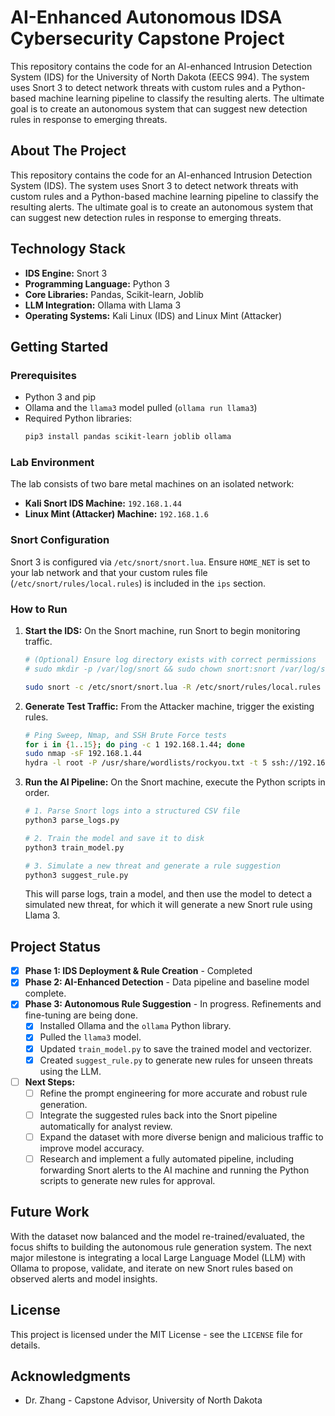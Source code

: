# AI-Enhanced Autonomous IDSA Cybersecurity Capstone Project

This repository contains the code for an AI-enhanced Intrusion Detection System (IDS) for the University of North Dakota (EECS 994). The system uses Snort 3 to detect network threats with custom rules and a Python-based machine learning pipeline to classify the resulting alerts. The ultimate goal is to create an autonomous system that can suggest new detection rules in response to emerging threats.

## About The Project

This repository contains the code for an AI-enhanced Intrusion Detection System (IDS). The system uses Snort 3 to detect network threats with custom rules and a Python-based machine learning pipeline to classify the resulting alerts. The ultimate goal is to create an autonomous system that can suggest new detection rules in response to emerging threats.

## Technology Stack

*   **IDS Engine:** Snort 3
*   **Programming Language:** Python 3
*   **Core Libraries:** Pandas, Scikit-learn, Joblib
*   **LLM Integration:** Ollama with Llama 3
*   **Operating Systems:** Kali Linux (IDS) and Linux Mint (Attacker)

## Getting Started

### Prerequisites

*   Python 3 and pip
*   Ollama and the `llama3` model pulled (`ollama run llama3`)
*   Required Python libraries:
    ```bash
    pip3 install pandas scikit-learn joblib ollama
    ```

### Lab Environment

The lab consists of two bare metal machines on an isolated network:

*   **Kali Snort IDS Machine:** `192.168.1.44`
*   **Linux Mint (Attacker) Machine:** `192.168.1.6`

### Snort Configuration

Snort 3 is configured via `/etc/snort/snort.lua`. Ensure `HOME_NET` is set to your lab network and that your custom rules file (`/etc/snort/rules/local.rules`) is included in the `ips` section.

### How to Run

1.  **Start the IDS:** On the Snort machine, run Snort to begin monitoring traffic.
    ```bash
    # (Optional) Ensure log directory exists with correct permissions
    # sudo mkdir -p /var/log/snort && sudo chown snort:snort /var/log/snort

    sudo snort -c /etc/snort/snort.lua -R /etc/snort/rules/local.rules -i eth0 -k none -l /var/log/snort
    ```

2.  **Generate Test Traffic:** From the Attacker machine, trigger the existing rules.
    ```bash
    # Ping Sweep, Nmap, and SSH Brute Force tests
    for i in {1..15}; do ping -c 1 192.168.1.44; done
    sudo nmap -sF 192.168.1.44
    hydra -l root -P /usr/share/wordlists/rockyou.txt -t 5 ssh://192.168.1.44
    ```

3.  **Run the AI Pipeline:** On the Snort machine, execute the Python scripts in order.
    ```bash
    # 1. Parse Snort logs into a structured CSV file
    python3 parse_logs.py
    
    # 2. Train the model and save it to disk
    python3 train_model.py
    
    # 3. Simulate a new threat and generate a rule suggestion
    python3 suggest_rule.py
    ```
    This will parse logs, train a model, and then use the model to detect a simulated new threat, for which it will generate a new Snort rule using Llama 3.

## Project Status

- [x] **Phase 1: IDS Deployment & Rule Creation** - Completed
- [x] **Phase 2: AI-Enhanced Detection** - Data pipeline and baseline model complete.
- [x] **Phase 3: Autonomous Rule Suggestion** - In progress. Refinements and fine-tuning are being done.
    - [x] Installed Ollama and the `ollama` Python library.
    - [x] Pulled the `llama3` model.
    - [x] Updated `train_model.py` to save the trained model and vectorizer.
    - [x] Created `suggest_rule.py` to generate new rules for unseen threats using the LLM.
- [ ] **Next Steps:**
    - [ ] Refine the prompt engineering for more accurate and robust rule generation.
    - [ ] Integrate the suggested rules back into the Snort pipeline automatically for analyst review.
    - [ ] Expand the dataset with more diverse benign and malicious traffic to improve model accuracy.
    - [ ] Research and implement a fully automated pipeline, including forwarding Snort alerts to the AI machine and running the Python scripts to generate new rules for approval.

## Future Work

With the dataset now balanced and the model re-trained/evaluated, the focus shifts to building the autonomous rule generation system. The next major milestone is integrating a local Large Language Model (LLM) with Ollama to propose, validate, and iterate on new Snort rules based on observed alerts and model insights.

## License

This project is licensed under the MIT License - see the `LICENSE` file for details.

## Acknowledgments

*   Dr. Zhang - Capstone Advisor, University of North Dakota

